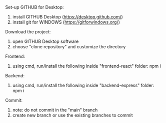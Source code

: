 Set-up GITHUB for Desktop:
  1. install GITHUB Desktop (https://desktop.github.com/)
  2. install git for WINDOWS (https://gitforwindows.org/)

Download the project:
  1. open GITHUB Desktop software
  2. choose "clone repository" and customize the directory

Frontend:
  1.  using cmd, run/install the following inside "frontend-react" folder:
     npm i

Backend:
  1.  using cmd, run/install the following inside "backend-express" folder:
     npm i

Commit:
  1. note: do not commit in the "main" branch
  2. create new branch or use the existing branches to commit
